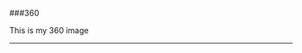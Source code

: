 ###360

This is my 360 image

<script src="//360.vizor.io/scripts/embed.js" data-vizorurl="https://360.vizor.io/embed/v/pb1r" ></script>

***

